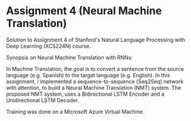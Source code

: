 # Assignment 4 (Neural Machine Translation)

Solution to Assignment 4 of Stanford's Natural Language Processing with Deep Learning (XCS224N) course.

Synopsis on Neural Machine Translation with RNNs:

In Machine Translation, the goal is to convert a sentence from the source language (e.g. Spanish) to the target language (e.g. English). In this assignment, I implemented a sequence-to-sequence (Seq2Seq) network with attention, to build a Neural Machine Translation (NMT) system. The proposed NMT system, uses a Bidirectional LSTM
Encoder and a Unidirectional LSTM Decoder.

Training was done on a Microsoft Azure Virtual Machine.
